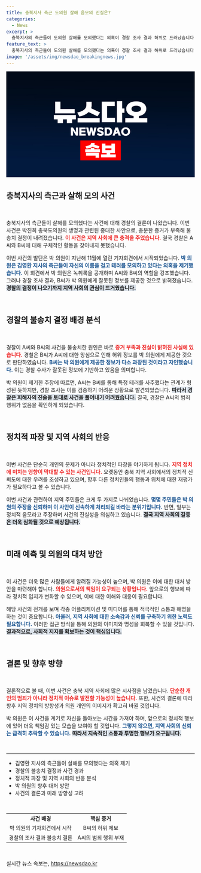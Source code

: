 ```yaml
---
title: 충북지사 측근 도의원 살해 음모의 진실은?
categories:
  - News
excerpt: >
  충북지사의 측근들이 도의원 살해를 모의했다는 의혹이 경찰 조사 결과 허위로 드러났습니다. 증거 부족으로 불송치된 이 사건, 그 배경과 파장은 무엇일까요? 클릭해 자세한 내용을 확인하세요!
feature_text: >
  충북지사의 측근들이 도의원 살해를 모의했다는 의혹이 경찰 조사 결과 허위로 드러났습니다. 증거 부족으로 불송치된 이 사건, 그 배경과 파장은 무엇일까요? 클릭해 자세한 내용을 확인하세요!
image: '/assets/img/newsdao_breakingnews.jpg'
---
```


<p><img src="/assets/img/newsdao_breakingnews.jpg" alt="ranknews 속보" /></p>

<h2 data-ke-size="size26">충북지사의 측근과 살해 모의 사건</h2>

<p data-ke-size="size16">&nbsp;</p>

<p>충북지사의 측근들이 살해를 모의했다는 사건에 대해 경찰의 결론이 나왔습니다. 이번 사건은 박진희 충북도의원의 생명과 관련된 중대한 사안으로, 충분한 증거가 부족해 불송치 결정이 내려졌습니다. <b><span style="color: #ee2323;">이 사건은 지역 사회에 큰 충격을 주었습니다.</span></b> 결국 경찰은 A씨와 B씨에 대해 구체적인 활동을 찾아내지 못했습니다.</p>

<p>이번 사건의 발단은 박 의원이 지난해 11월에 열린 기자회견에서 시작되었습니다. <b><span style="color: #1a5490;">박 의원은 김영환 지사의 측근들이 자신의 이름을 걸고 테러를 모의하고 있다는 의혹을 제기했습니다.</span></b> 이 회견에서 박 의원은 녹취록을 공개하며 A씨와 B씨의 역할을 강조했습니다. 그러나 경찰 조사 결과, B씨가 박 의원에게 잘못된 정보를 제공한 것으로 밝혀졌습니다. <b><span style="background-color: #21538527;">경찰의 결정이 나오기까지 지역 사회의 관심이 뜨거웠습니다.</span></b></p>

<p data-ke-size="size16">&nbsp;</p>

<h2 data-ke-size="size26">경찰의 불송치 결정 배경 분석</h2>

<p data-ke-size="size16">&nbsp;</p>

<p>경찰이 A씨와 B씨의 사건을 불송치한 원인은 바로 <b><span style="color: #ee2323;">증거 부족과 진실이 밝혀진 사실에 있습니다.</span></b> 경찰은 B씨가 A씨에 대한 앙심으로 인해 허위 정보를 박 의원에게 제공한 것으로 판단하였습니다. <b><span style="color: #1a5490;">B씨는 박 의원에게 제공한 정보가 다소 과장된 것이라고 자인했습니다.</span></b> 이는 경찰 수사가 잘못된 정보에 기반하고 있음을 의미합니다.</p>

<p>박 의원이 제기한 주장에 따르면, A씨는 B씨를 통해 특정 테러를 사주했다는 관계가 형성된 듯하지만, 경찰 조사는 이를 검증하기 어려운 상황으로 발견되었습니다. <b><span style="background-color: #21538527;">따라서 경찰은 피해자의 진술을 토대로 사건을 풀어내기 어려웠습니다.</span></b> 결국, 경찰은 A씨의 범죄 행위가 없음을 확인하게 되었습니다.</p>

<p data-ke-size="size16">&nbsp;</p>

<h2 data-ke-size="size26">정치적 파장 및 지역 사회의 반응</h2>

<p data-ke-size="size16">&nbsp;</p>

<p>이번 사건은 단순히 개인의 문제가 아니라 정치적인 파장을 야기하게 됩니다. <b><span style="color: #ee2323;">지역 정치에 미치는 영향이 막대할 수 있는 사건입니다.</span></b> 오랫동안 충북 지역 사회에서의 정치적 신뢰도에 대한 우려를 조성하고 있으며, 향후 다른 정치인들의 행동과 위치에 대한 재평가가 필요하다고 볼 수 있습니다.</p>

<p>이번 사건과 관련하여 지역 주민들은 크게 두 가지로 나뉘었습니다. <b><span style="color: #1a5490;">몇몇 주민들은 박 의원의 주장을 신뢰하며 이 사안이 신속하게 처리되길 바라는 분위기입니다.</span></b> 반면, 일부는 정치적 음모라고 주장하며 사건의 진실성을 의심하고 있습니다. <b><span style="background-color: #21538527;">결국 지역 사회의 갈등은 더욱 심화될 것으로 예상됩니다.</span></b></p>

<p data-ke-size="size16">&nbsp;</p>

<h2 data-ke-size="size26">미래 예측 및 의원의 대처 방안</h2>

<p data-ke-size="size16">&nbsp;</p>

<p>이 사건은 더욱 많은 사람들에게 알려질 가능성이 높으며, 박 의원은 이에 대한 대처 방안을 마련해야 합니다. <b><span style="color: #ee2323;">의원으로서의 책임이 요구되는 상황입니다.</span></b> 앞으로의 행보에 따라 정치적 입지가 변화할 수 있으며, 이에 대한 이해와 대응이 필요합니다.</p>

<p>해당 사건의 전개를 보며 각종 어플리케이션 및 미디어를 통해 적극적인 소통과 해명을 하는 것이 중요합니다. <b><span style="color: #1a5490;">아울러, 지역 사회에 대한 소속감과 신뢰를 구축하기 위한 노력도 필요합니다.</span></b> 이러한 접근 방식을 통해 의원의 이미지와 명성을 회복할 수 있을 것입니다. <b><span style="background-color: #21538527;">결과적으로, 사회적 지지를 확보하는 것이 핵심입니다.</span></b></p>

<p data-ke-size="size16">&nbsp;</p>

<h2 data-ke-size="size26">결론 및 향후 방향</h2>

<p data-ke-size="size16">&nbsp;</p>

<p>결론적으로 볼 때, 이번 사건은 충북 지역 사회에 많은 시사점을 남겼습니다. <b><span style="color: #ee2323;">단순한 개인의 범죄가 아니라 정치적 이슈로 발전할 가능성이 높습니다.</span></b> 또한, 사건의 결론에 따라 향후 지역 정치의 방향성과 의원 개인의 이미지가 확고히 바뀔 것입니다. </p>

<p>박 의원은 이 사건을 계기로 자신을 돌아보는 시간을 가져야 하며, 앞으로의 정치적 행보에 있어 더욱 책임감 있는 모습을 보여야 할 것입니다. <b><span style="color: #1a5490;">그렇지 않으면, 지역 사회의 신뢰는 급격히 추락할 수 있습니다.</span></b> <b><span style="background-color: #21538527;">따라서 지속적인 소통과 투명한 행보가 요구됩니다.</span></b></p>

<p data-ke-size="size16">&nbsp;</p>

<hr>

<ul>
  <li>김영환 지사의 측근들이 살해를 모의했다는 의혹 제기</li>
  <li>경찰의 불송치 결정과 사건 경과</li>
  <li>정치적 파장 및 지역 사회의 반응 분석</li>
  <li>박 의원의 향후 대처 방안</li>
  <li>사건의 결론과 미래 방향성 고려</li>
</ul>

<p data-ke-size="size16">&nbsp;</p>

<table style="width:100%;">
  <tr>
    <td style="text-align: center; height: 17px;"><b>사건 배경</b></td>
    <td style="text-align: center; height: 17px;"><b>핵심 증거</b></td>
  </tr>
  <tr>
    <td style="text-align: center; height: 17px;">박 의원의 기자회견에서 시작</td>
    <td style="text-align: center; height: 17px;">B씨의 허위 제보</td>
  </tr>
  <tr>
    <td style="text-align: center; height: 17px;">경찰의 조사 결과 불송치 결론</td>
    <td style="text-align: center; height: 17px;">A씨의 범죄 행위 부재</td>
  </tr>
</table>

<p data-ke-size="size16">&nbsp;</p>
실시간 뉴스 속보는, <a href="https://newsdao.kr" rel="dofollow">https://newsdao.kr</a>


